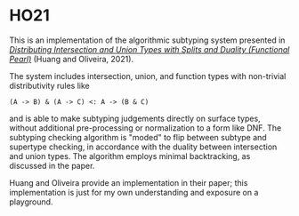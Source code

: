 # HO21

This is an implementation of the algorithmic subtyping system presented in
_[Distributing Intersection and Union Types with Splits and Duality (Functional Pearl)](https://dl.acm.org/doi/pdf/10.1145/3473594)_ (Huang and Oliveira, 2021).

The system includes intersection, union, and function types with non-trivial
distributivity rules like

```
(A -> B) & (A -> C) <: A -> (B & C)
```

and is able to make subtyping judgements directly on surface types, without
additional pre-processing or normalization to a form like DNF. The subtyping
checking algorithm is "moded" to flip between subtype and supertype checking, in
accordance with the duality between intersection and union types. The algorithm
employs minimal backtracking, as discussed in the paper.

Huang and Oliveira provide an implementation in their paper; this implementation
is just for my own understanding and exposure on a playground.
